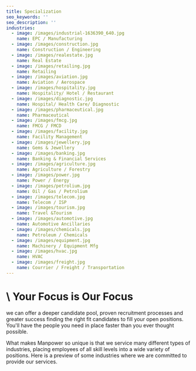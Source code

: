 ```yaml
---
title: Specialization
seo_keywords: ''
seo_description: ''
industries:
  - image: /images/industrial-1636390_640.jpg
    name: EPC / Manufacturing
  - image: /images/construction.jpg
    name: Construction / Engineering
  - image: /images/realestate.jpg
    name: Real Estate
  - image: /images/retailing.jpg
    name: Retailing
  - image: /images/aviation.jpg
    name: Aviation / Aerospace
  - image: /images/hospitality.jpg
    name: Hospitality/ Hotel / Restaurant
  - image: /images/diagnostic.jpg
    name: Hospital/ Health Care/ Diagnostic
  - image: /images/pharmaceutical.jpg
    name: Pharmaceutical
  - image: /images/fmcg.jpg
    name: FMCG / FMCD
  - image: /images/facility.jpg
    name: Facility Management
  - image: /images/jewellery.jpg
    name: Gems & Jewellery
  - image: /images/banking.jpg
    name: Banking & Financial Services
  - image: /images/agriculture.jpg
    name: Agriculture / Forestry
  - image: /images/power.jpg
    name: Power / Energy
  - image: /images/petrolium.jpg
    name: Oil / Gas / Petrolium
  - image: /images/telecom.jpg
    name: Telecom / ISP
  - image: /images/tourism.jpg
    name: Travel &Tourism
  - image: /images/automotive.jpg
    name: Automotive Ancillaries
  - image: /images/chemicals.jpg
    name: Petroleum / Chemicals
  - image: /images/equipment.jpg
    name: Machinery / Equipment Mfg
  - image: /images/hvac.jpg
    name: HVAC
  - image: /images/freight.jpg
    name: Courrier / Freight / Transportation
---
```

# \    **Your Focus is Our Focus**

we can offer a deeper candidate pool, proven recruitment processes and greater success finding the right fit candidates to fill your open positions. You'll have the people you need in place faster than you ever thought possible.

What makes Manpower so unique is that we service many different types of industries, placing employees of all skill levels into a wide variety of positions. Here is a preview of some industries where we are committed to provide our services.
